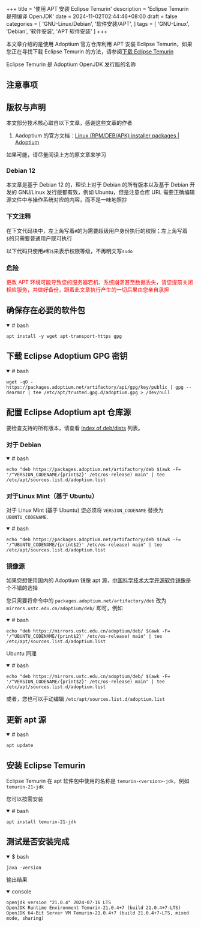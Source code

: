 +++
title = '使用 APT 安装 Eclipse Temurin'
description = 'Eclipse Temurin 是预编译 OpenJDK'
date = 2024-11-02T02:44:46+08:00
draft = false
categories = [
    'GNU-Linux/Debian',
    '软件安装/APT',
]
tags = [
    'GNU-Linux',
    'Debian',
    '软件安装',
    'APT 软件安装'
]
+++

本文章介绍的是使用 Adoptium 官方仓库利用 APT 安装 Eclipse Temurin，如果您正在寻找下载 Eclipse Temurin 的方法，请参阅[下载 Eclipse Temurin](/p/下载-Eclipse-Temurin)

Eclipse Temurin 是 Adoptium OpenJDK 发行版的名称

## 注意事项
## 版权与声明
本文部分技术核心取自以下文章，感谢这些文章的作者

1. Aadoptium 的官方文档：[Linux (RPM/DEB/APK) installer packages | Adoptium](https://adoptium.net/installation/linux/)

如果可能，请尽量阅读上方的原文章来学习

### Debian 12
本文章是基于 Debian 12 的，理论上对于 Debian 的所有版本以及基于 Debian 开发的 GNU/Linux 发行版都有效，例如 Ubuntu，但是注意仓库 URL 需要正确编辑源文件中与操作系统对应的内容，而不是一味地照抄

### 下文注释
在下文代码块中，左上角写着`#`的为需要超级用户身份执行的权限；左上角写着`$`的只需要普通用户既可执行

以下代码只使用`#`和`$`来表示权限等级，不再明文写`sudo`

### 危险
<p style="color:red">更改 APT 环境可能导致您的服务器宕机、系统崩溃甚至数据丢失，请您提前关闭相应服务，并做好备份，跟着此文章执行产生的一切后果由您亲自承担</p>

## 确保存在必要的软件包

<details open="open">

<summary># bash</summary>

```shell
apt install -y wget apt-transport-https gpg
```

</details>

## 下载 Eclipse Adoptium GPG 密钥
<details open="open">

<summary># bash</summary>

```shell
wget -qO - https://packages.adoptium.net/artifactory/api/gpg/key/public | gpg --dearmor | tee /etc/apt/trusted.gpg.d/adoptium.gpg > /dev/null
```

</details>

## 配置 Eclipse Adoptium apt 仓库源
要检查支持的所有版本，请查看 [Index of deb/dists](https://packages.adoptium.net/ui/native/deb/dists/) 列表。

### 对于 Debian
<details open="open">

<summary># bash</summary>

```shell
echo "deb https://packages.adoptium.net/artifactory/deb $(awk -F= '/^VERSION_CODENAME/{print$2}' /etc/os-release) main" | tee /etc/apt/sources.list.d/adoptium.list
```

</details>

### 对于Linux Mint（基于 Ubuntu）
对于 Linux Mint (基于 Ubuntu) 您必须将 `VERSION_CODENAME` 替换为 `UBUNTU_CODENAME`. 

<details open="open">

<summary># bash</summary>

```shell
echo "deb https://packages.adoptium.net/artifactory/deb $(awk -F= '/^UBUNTU_CODENAME/{print$2}' /etc/os-release) main" | tee /etc/apt/sources.list.d/adoptium.list
```

</details>

### 镜像源
如果您想使用国内的 Adoptium 镜像 apt 源，[中国科学技术大学开源软件镜像](https://mirrors.ustc.edu.cn/)是个不错的选择

您只需要将命令中的 `packages.adoptium.net/artifactory/deb` 改为 `mirrors.ustc.edu.cn/adoptium/deb/` 即可，例如

<details open="open">

<summary># bash</summary>

```shell
echo "deb https://mirrors.ustc.edu.cn/adoptium/deb/ $(awk -F= '/^UBUNTU_CODENAME/{print$2}' /etc/os-release) main" | tee /etc/apt/sources.list.d/adoptium.list
```

</details>

Ubuntu 同理

<details open="open">

<summary># bash</summary>

```shell
echo "deb https://mirrors.ustc.edu.cn/adoptium/deb/ $(awk -F= '/^VERSION_CODENAME/{print$2}' /etc/os-release) main" | tee /etc/apt/sources.list.d/adoptium.list
```

</details>

或者，您也可以手动编辑 `/etc/apt/sources.list.d/adoptium.list`

## 更新 apt 源
<details open="open">

<summary># bash</summary>

```shell
apt update
```

</details>

## 安装 Eclipse Temurin
Eclipse Temurin 在 apt 软件包中使用的名称是 `temurin-<version>-jdk`，例如 `temurin-21-jdk`

您可以按需安装

<details open="open">

<summary># bash</summary>

```shell
apt install temurin-21-jdk
```

</details>

## 测试是否安装完成
<details open="open">

<summary>$ bash</summary>

```shell
java -version
```

输出结果

</details>

<details open="open">

<summary>console</summary>

```console
openjdk version "21.0.4" 2024-07-16 LTS
OpenJDK Runtime Environment Temurin-21.0.4+7 (build 21.0.4+7-LTS)
OpenJDK 64-Bit Server VM Temurin-21.0.4+7 (build 21.0.4+7-LTS, mixed mode, sharing)
```

</details>
